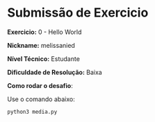 # Submissão de Exercicio

**Exercicio:** 0 - Hello World

**Nickname:** melissanied

**Nível Técnico:** Estudante

**Dificuldade de Resolução:** Baixa

**Como rodar o desafio**: 

Use o comando abaixo: 
```bash
python3 media.py
```